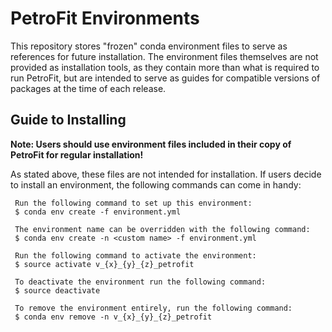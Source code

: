 # PetroFit Environments

This repository stores "frozen" conda environment files to serve as references for future installation. The environment files themselves are not provided as installation tools, as they contain more than what is required to run PetroFit, but are intended to serve as guides for compatible versions of packages at the time of each release. 


## Guide to Installing

**Note: Users should use environment files included in their copy of PetroFit for regular installation!** 

As stated above, these files are not intended for installation. 
If users decide to install an environment, the following commands can come in handy:  

```
 Run the following command to set up this environment:
 $ conda env create -f environment.yml

 The environment name can be overridden with the following command:
 $ conda env create -n <custom name> -f environment.yml

 Run the following command to activate the environment:
 $ source activate v_{x}_{y}_{z}_petrofit

 To deactivate the environment run the following command:
 $ source deactivate

 To remove the environment entirely, run the following command:
 $ conda env remove -n v_{x}_{y}_{z}_petrofit

```
